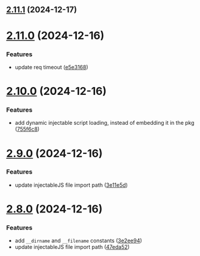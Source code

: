 ## [2.11.1](https://github.com/ghoshRitesh12/aniwatch/compare/v2.11.0...v2.11.1) (2024-12-17)



# [2.11.0](https://github.com/ghoshRitesh12/aniwatch/compare/v2.10.0...v2.11.0) (2024-12-16)


### Features

* update req timeout ([e5e3168](https://github.com/ghoshRitesh12/aniwatch/commit/e5e31682e7745808619ce1b19282487033cd3db7))



# [2.10.0](https://github.com/ghoshRitesh12/aniwatch/compare/v2.9.0...v2.10.0) (2024-12-16)


### Features

* add dynamic injectable script loading, instead of embedding it in the pkg ([755f6c8](https://github.com/ghoshRitesh12/aniwatch/commit/755f6c83ad70bd21b30480ed43e5cb2786ccf6b2))



# [2.9.0](https://github.com/ghoshRitesh12/aniwatch/compare/v2.8.0...v2.9.0) (2024-12-16)


### Features

* update injectableJS file import path ([3e11e5d](https://github.com/ghoshRitesh12/aniwatch/commit/3e11e5d2b796d11c4f4aa9ca80cc0657614e5b16))



# [2.8.0](https://github.com/ghoshRitesh12/aniwatch/compare/v2.7.0...v2.8.0) (2024-12-16)


### Features

* add `__dirname` and `__filename` constants ([3e2ee94](https://github.com/ghoshRitesh12/aniwatch/commit/3e2ee944bbd7765b1d3324af32a4ac7277a5a629))
* update injectableJS file import path ([47eda52](https://github.com/ghoshRitesh12/aniwatch/commit/47eda527b2a9c004fc3e7705595d8c796fe04758))



